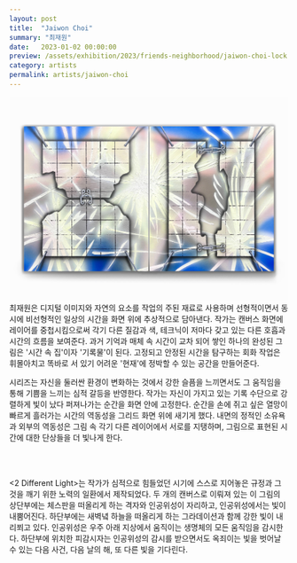 ```yaml
---
layout: post
title:  "Jaiwon Choi"
summary: "최재원"
date:   2023-01-02 00:00:00
preview: /assets/exhibition/2023/friends-neighborhood/jaiwon-choi-lock.jpg 
category: artists
permalink: artists/jaiwon-choi
---
```


![Picture 1](/assets/exhibition/2023/friends-neighborhood/jaiwon-choi-lock.jpg)
 최재원은 디지털 이미지와 자연의 요소를 작업의 주된 재료로 사용하며 선형적이면서 동시에 비선형적인 일상의 시간을 화면 위에 추상적으로 담아낸다. 작가는 캔버스 화면에 레이어를 중첩시킴으로써 각기 다른 질감과 색, 테크닉이 저마다 갖고 있는 다른 호흡과 시간의 흐름을 보여준다. 과거 기억과 매체 속 시간이 교차 되어 쌓인 하나의 완성된 그림은 '시간 속 집'이자 '기록물'이 된다. 고정되고 안정된 시간을 탐구하는 회화 작업은 휘몰아치고 똑바로 서 있기 어려운 '현재'에 정박할 수 있는 공간을 만들어준다.

<Lock> 시리즈는 자신을 둘러싼 환경이 변화하는 것에서 강한 슬픔을 느끼면서도 그 움직임을 통해 기쁨을 느끼는 심적 갈등을 반영한다. 작가는 자신이 가지고 있는 기록 수단으로 강렬하게 빛이 났다 퍼져나가는 순간을 화면 안에 고정한다. 순간을 손에 쥐고 싶은 열망이 빠르게 흘러가는 시간의 역동성을 그리드 화면 위에 새기게 했다. 내면의 정적인 소유욕과 외부의 역동성은 그림 속 각기 다른 레이어에서 서로를 지탱하며, 그림으로 표현된 시간에 대한 단상들을 더 빛나게 한다.

<br>

<br>

<2 Different Light>는 작가가 심적으로 힘들었던 시기에 스스로 지어놓은 규정과 그것을 깨기 위한 노력의 일환에서 제작되었다. 두 개의 캔버스로 이뤄져 있는 이 그림의 상단부에는 체스판을 떠올리게 하는 격자와 인공위성이 자리하고, 인공위성에서는 빛이 내뿜어진다. 하단부에는 새벽녘 하늘을 떠올리게 하는 그라데이션과 함께 강한 빛이 내리쬐고 있다. 인공위성은 우주 아래 지상에서 움직이는 생명체의 모든 움직임을 감시한다. 하단부에 위치한 피감시자는 인공위성의 감시를 받으면서도 옥죄이는 빛을 벗어날 수 있는 다음 사건, 다음 날의 해, 또 다른 빛을 기다린다.
